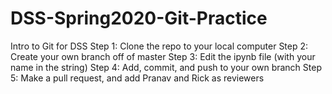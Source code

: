 # DSS-Spring2020-Git-Practice
Intro to Git for DSS
Step 1: Clone the repo to your local computer
Step 2: Create your own branch off of master
Step 3: Edit the ipynb file (with your name in the string)
Step 4: Add, commit, and push to your own branch
Step 5: Make a pull request, and add Pranav and Rick as reviewers
